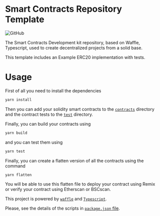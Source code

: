 # Smart Contracts Repository Template

![GitHub](https://img.shields.io/github/license/iis-vallauri-fossano/esercitazione-smart-contracts-2324?style=flat-square)

The Smart Contracts Development kit repository, based on Waffle, Typescript, used to create decentralized projects from a solid base.

This template includes an Example ERC20 implementation with tests.

# Usage

First of all you need to install the dependencies

``` bash
yarn install
```

Then you can add your solidity smart contracts to the [`contracts`](./contracts) directory
and the contract tests to the [`test`](./test) directory.

Finally, you can build your contracts using

``` bash
yarn build
```

and you can test them using

``` bash
yarn test
```

Finally, you can create a flatten version of all the contracts using the command

``` bash
yarn flatten
```

You will be able to use this flatten file to deploy your contract using Remix or
verify your contract using Etherscan or BSCscan.

This project is powered by [`waffle`](https://getwaffle.io) and [`Typescript`](https://www.typescriptlang.org).

Please, see the details of the scripts in [`package.json` file](package.json).
